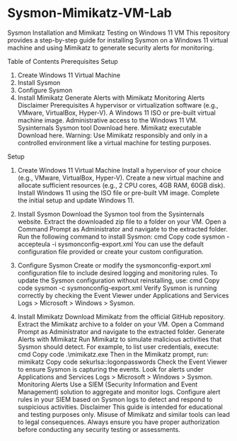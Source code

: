# Sysmon-Mimikatz-VM-Lab
Sysmon Installation and Mimikatz Testing on Windows 11 VM
This repository provides a step-by-step guide for installing Sysmon on a Windows 11 virtual machine and using Mimikatz to generate security alerts for monitoring.

Table of Contents
Prerequisites
Setup
1. Create Windows 11 Virtual Machine
2. Install Sysmon
3. Configure Sysmon
4. Install Mimikatz
Generate Alerts with Mimikatz
Monitoring Alerts
Disclaimer
Prerequisites
A hypervisor or virtualization software (e.g., VMware, VirtualBox, Hyper-V).
A Windows 11 ISO or pre-built virtual machine image.
Administrative access to the Windows 11 VM.
Sysinternals Sysmon tool Download here.
Mimikatz executable Download here.
Warning: Use Mimikatz responsibly and only in a controlled environment like a virtual machine for testing purposes.

Setup
1. Create Windows 11 Virtual Machine
Install a hypervisor of your choice (e.g., VMware, VirtualBox, Hyper-V).
Create a new virtual machine and allocate sufficient resources (e.g., 2 CPU cores, 4GB RAM, 60GB disk).
Install Windows 11 using the ISO file or pre-built VM image.
Complete the initial setup and update Windows 11.
2. Install Sysmon
Download the Sysmon tool from the Sysinternals website.
Extract the downloaded zip file to a folder on your VM.
Open a Command Prompt as Administrator and navigate to the extracted folder.
Run the following command to install Sysmon:
cmd
Copy code
sysmon -accepteula -i sysmonconfig-export.xml
You can use the default configuration file provided or create your custom configuration.

3. Configure Sysmon
Create or modify the sysmonconfig-export.xml configuration file to include desired logging and monitoring rules.
To update the Sysmon configuration without reinstalling, use:
cmd
Copy code
sysmon -c sysmonconfig-export.xml
Verify Sysmon is running correctly by checking the Event Viewer under Applications and Services Logs > Microsoft > Windows > Sysmon.
4. Install Mimikatz
Download Mimikatz from the official GitHub repository.
Extract the Mimikatz archive to a folder on your VM.
Open a Command Prompt as Administrator and navigate to the extracted folder.
Generate Alerts with Mimikatz
Run Mimikatz to simulate malicious activities that Sysmon should detect. For example, to list user credentials, execute:
cmd
Copy code
.\mimikatz.exe
Then in the Mimikatz prompt, run:
mimikatz
Copy code
sekurlsa::logonpasswords
Check the Event Viewer to ensure Sysmon is capturing the events. Look for alerts under Applications and Services Logs > Microsoft > Windows > Sysmon.
Monitoring Alerts
Use a SIEM (Security Information and Event Management) solution to aggregate and monitor logs.
Configure alert rules in your SIEM based on Sysmon logs to detect and respond to suspicious activities.
Disclaimer
This guide is intended for educational and testing purposes only. Misuse of Mimikatz and similar tools can lead to legal consequences. Always ensure you have proper authorization before conducting any security testing or assessments.
